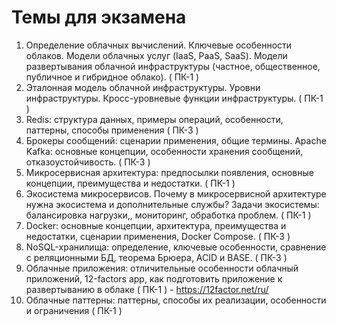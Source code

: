 # Темы для экзамена

1. Определение облачных вычислений. Ключевые особенности облаков. Модели облачных услуг (IaaS, PaaS, SaaS). Модели развертывания облачной инфраструктуры (частное, общественное, публичное и гибридное облако).  ( ПК-1 )
2. Эталонная модель облачной инфраструктуры. Уровни инфраструктуры. Кросс-уровневые функции инфраструктуры.  ( ПК-1 )
3. Redis: структура данных, примеры операций, особенности, паттерны, способы применения   ( ПК-3 )
4. Брокеры сообщений: сценарии применения, общие термины. Apache Kafka: основные концепции, особенности хранения сообщений, отказоустойчивость.  ( ПК-3 )
5. Микросервисная архитектура: предпосылки появления, основные концепции, преимущества и недостатки.  ( ПК-1 )
6. Экосистема микросервисов. Почему в микросервисной архитектуре нужна экосистема и дополнительные службы? Задачи экосистемы: балансировка нагрузки,, мониторинг, обработка проблем.  ( ПК-1 )
7. Docker: основные концепции, архитектура, преимущества и недостатки, сценарии применения, Docker Compose.  ( ПК-3 )
8. NoSQL-хранилища: определение, ключевые особенности, сравнение с реляционными БД, теорема Брюера, ACID и BASE.  ( ПК-3 )
9. Облачные приложения: отличительные особенности облачный приложений, 12-factors app, как подготовить приложение к развертыванию в облаке  ( ПК-1 ) - https://12factor.net/ru/
10. Облачные паттерны: паттерны, способы их реализации, особенности и ограничения   ( ПК-1 )
